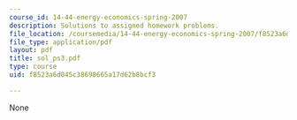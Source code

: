 ```yaml
---
course_id: 14-44-energy-economics-spring-2007
description: Solutions to assigned homework problems.
file_location: /coursemedia/14-44-energy-economics-spring-2007/f8523a6d045c38698665a17d62b8bcf3_sol_ps3.pdf
file_type: application/pdf
layout: pdf
title: sol_ps3.pdf
type: course
uid: f8523a6d045c38698665a17d62b8bcf3

---
```

None